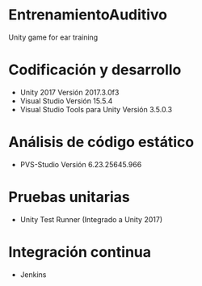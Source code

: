 # EntrenamientoAuditivo
Unity game for ear training

# Codificación y desarrollo
- Unity 2017 Versión 2017.3.0f3
- Visual Studio Versión 15.5.4
- Visual Studio Tools para Unity Versión 3.5.0.3

# Análisis de código estático
- PVS-Studio Versión 6.23.25645.966

# Pruebas unitarias
- Unity Test Runner (Integrado a Unity 2017)

# Integración continua
- Jenkins
